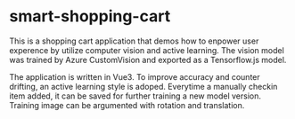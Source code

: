 # smart-shopping-cart
This is a shopping cart application that demos how to enpower user experence by utilize computer vision and active learning. The vision model was trained by Azure CustomVision and exported as a Tensorflow.js model.

The application is written in Vue3. To improve accuracy and counter drifting, an active learning style is adoped. Everytime a manually checkin item added, it can be saved for further training a new model version. Training image can be argumented with rotation and translation.


